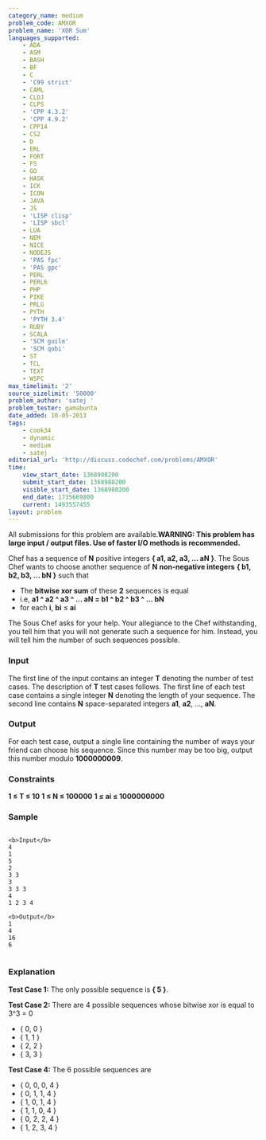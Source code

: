 ```yaml
---
category_name: medium
problem_code: AMXOR
problem_name: 'XOR Sum'
languages_supported:
    - ADA
    - ASM
    - BASH
    - BF
    - C
    - 'C99 strict'
    - CAML
    - CLOJ
    - CLPS
    - 'CPP 4.3.2'
    - 'CPP 4.9.2'
    - CPP14
    - CS2
    - D
    - ERL
    - FORT
    - FS
    - GO
    - HASK
    - ICK
    - ICON
    - JAVA
    - JS
    - 'LISP clisp'
    - 'LISP sbcl'
    - LUA
    - NEM
    - NICE
    - NODEJS
    - 'PAS fpc'
    - 'PAS gpc'
    - PERL
    - PERL6
    - PHP
    - PIKE
    - PRLG
    - PYTH
    - 'PYTH 3.4'
    - RUBY
    - SCALA
    - 'SCM guile'
    - 'SCM qobi'
    - ST
    - TCL
    - TEXT
    - WSPC
max_timelimit: '2'
source_sizelimit: '50000'
problem_author: 'satej '
problem_tester: gamabunta
date_added: 10-05-2013
tags:
    - cook34
    - dynamic
    - medium
    - satej
editorial_url: 'http://discuss.codechef.com/problems/AMXOR'
time:
    view_start_date: 1368988200
    submit_start_date: 1368988200
    visible_start_date: 1368988200
    end_date: 1735669800
    current: 1493557455
layout: problem
---
```

All submissions for this problem are available.**WARNING: This problem has large input / output files. Use of faster I/O methods is recommended.**

Chef has a sequence of **N** positive integers **{ a1, a2, a3, ... aN }**. The Sous Chef wants to choose another sequence of **N** **non-negative integers** **{ b1, b2, b3, ... bN }** such that

- The **bitwise xor sum** of these **2** sequences is equal
- i.e, **a1 ^ a2 ^ a3 ^ ... aN = b1 ^ b2 ^ b3 ^ ... bN**
- for each **i**, **bi** ≤ **ai**

The Sous Chef asks for your help. Your allegiance to the Chef withstanding, you tell him that you will not generate such a sequence for him. Instead, you will tell him the number of such sequences possible.

### Input

The first line of the input contains an integer **T** denoting the number of test cases. The description of **T** test cases follows. The first line of each test case contains a single integer **N** denoting the length of your sequence. The second line contains **N** space-separated integers **a1**, **a2**, ..., **aN**.

### Output

For each test case, output a single line containing the number of ways your friend can choose his sequence. Since this number may be too big, output this number modulo **1000000009**.

### Constraints

**1 ≤ T ≤ 10**
**1 ≤ N ≤ 100000**
**1 ≤ ai ≤ 1000000000**

### Sample

```

<b>Input</b>
4
1
5
2
3 3
3
3 3 3
4
1 2 3 4

<b>Output</b>
1
4
16
6


```
### Explanation

**Test Case 1:** The only possible sequence is **{ 5 }**.

**Test Case 2:** There are 4 possible sequences whose bitwise xor is equal to 3^3 = 0

- { 0, 0 }
- { 1, 1 }
- { 2, 2 }
- { 3, 3 }

**Test Case 4:** The 6 possible sequences are

- { 0, 0, 0, 4 }
- { 0, 1, 1, 4 }
- { 1, 0, 1, 4 }
- { 1, 1, 0, 4 }
- { 0, 2, 2, 4 }
- { 1, 2, 3, 4 }
